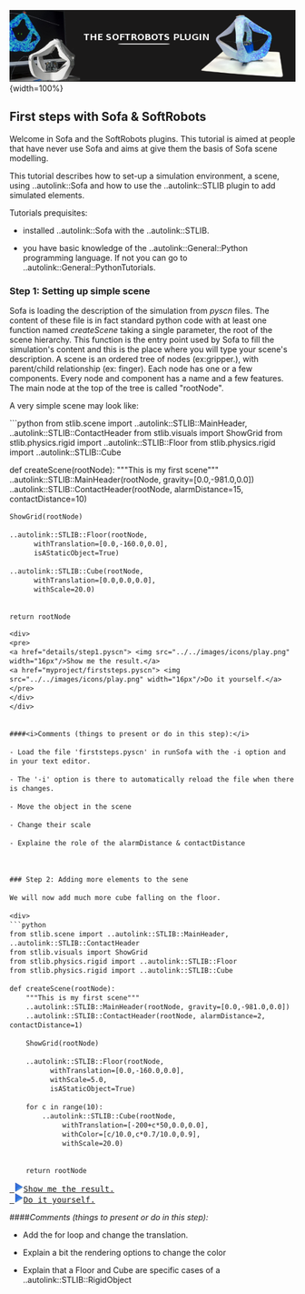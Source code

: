 ![](../../images/pluginimage.png){width=100%}



## First steps with Sofa & SoftRobots
Welcome in Sofa and the SoftRobots plugins. This tutorial is aimed at people
that have never use Sofa and aims at give them the basis of Sofa scene modelling.

This tutorial describes how to set-up a simulation environment, a scene, using ..autolink::Sofa and how to use the
..autolink::STLIB plugin to add simulated elements.

Tutorials prequisites:

- installed ..autolink::Sofa with the ..autolink::STLIB.

- you have basic knowledge of the ..autolink::General::Python programming language. If not you can go to ..autolink::General::PythonTutorials.

### Step 1: Setting up simple scene

Sofa is loading the description of the simulation from *pyscn* files. The content of these file is in fact standard python code with
at least one function named *createScene* taking a single parameter, the root of the scene hierarchy. This function is the entry point used by Sofa
to fill the simulation's content and this is the place where you will type your scene's description. A scene is an ordered tree of nodes (ex:gripper.), with parent/child relationship (ex: finger). Each node has one or a few components. Every node and component has a name and a few features. The main node at the top of the tree is called "rootNode".

A very simple scene may look like:
<div>
```python
from stlib.scene import ..autolink::STLIB::MainHeader, ..autolink::STLIB::ContactHeader
from stlib.visuals import ShowGrid
from stlib.physics.rigid import ..autolink::STLIB::Floor
from stlib.physics.rigid import ..autolink::STLIB::Cube

def createScene(rootNode):
    """This is my first scene"""
    ..autolink::STLIB::MainHeader(rootNode, gravity=[0.0,-981.0,0.0])
    ..autolink::STLIB::ContactHeader(rootNode, alarmDistance=15, contactDistance=10)

    ShowGrid(rootNode)

    ..autolink::STLIB::Floor(rootNode,
          withTranslation=[0.0,-160.0,0.0],
          isAStaticObject=True)

    ..autolink::STLIB::Cube(rootNode,
          withTranslation=[0.0,0.0,0.0],
          withScale=20.0)


    return rootNode
```
<div>
<pre>
<a href="details/step1.pyscn"> <img src="../../images/icons/play.png" width="16px"/>Show me the result.</a>
<a href="myproject/firststeps.pyscn"> <img src="../../images/icons/play.png" width="16px"/>Do it yourself.</a>
</pre>
</div>
</div>


####<i>Comments (things to present or do in this step):</i>

- Load the file 'firststeps.pyscn' in runSofa with the -i option and in your text editor.

- The '-i' option is there to automatically reload the file when there is changes.

- Move the object in the scene

- Change their scale

- Explaine the role of the alarmDistance & contactDistance



### Step 2: Adding more elements to the sene

We will now add much more cube falling on the floor.

<div>
```python
from stlib.scene import ..autolink::STLIB::MainHeader, ..autolink::STLIB::ContactHeader
from stlib.visuals import ShowGrid
from stlib.physics.rigid import ..autolink::STLIB::Floor
from stlib.physics.rigid import ..autolink::STLIB::Cube

def createScene(rootNode):
    """This is my first scene"""
    ..autolink::STLIB::MainHeader(rootNode, gravity=[0.0,-981.0,0.0])
    ..autolink::STLIB::ContactHeader(rootNode, alarmDistance=2, contactDistance=1)

    ShowGrid(rootNode)

    ..autolink::STLIB::Floor(rootNode,
          withTranslation=[0.0,-160.0,0.0],
          withScale=5.0,
          isAStaticObject=True)

    for c in range(10):
        ..autolink::STLIB::Cube(rootNode,
             withTranslation=[-200+c*50,0.0,0.0],
             withColor=[c/10.0,c*0.7/10.0,0.9],
             withScale=20.0)


    return rootNode
```
<div>
<pre>
<a href="details/step2.pyscn"> <img src="../../images/icons/play.png" width="16px"/>Show me the result.</a>
<a href="myproject/firststeps.pyscn"> <img src="../../images/icons/play.png" width="16px"/>Do it yourself.</a>
</pre>
</div>
</div>


####<i>Comments (things to present or do in this step):</i>

- Add the for loop and change the translation.

- Explain a bit the rendering options to change the color

- Explain that a Floor and Cube are specific cases of a ..autolink::STLIB::RigidObject
